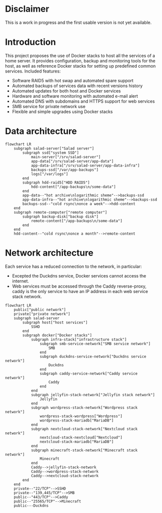 # Disclaimer

This is a work in progress and the first usable version is not yet available.

# Introduction

This project proposes the use of Docker stacks to host all the services of a home server. It provides configuration, backup and monitoring tools for the host, as well as reference Docker stacks for setting up predefined common services.
Included features:
- Software RAID5 with hot swap and automated spare support
- Automated backups of services data with recent versions history
- Automated updates for both host and Docker services
- Hardware and software monitoring with automated e-mail alert
- Automated DNS with subdomains and HTTPS support for web services
- SMB service for private network use
- Flexible and simple upgrades using Docker stacks

# Data architecture

```mermaid
flowchart LR
    subgraph salad-server["Salad server"]
        subgraph ssd["system SSD"]
            main-server["/srv/salad-server"]
            app-data["/srv/salad-server/app-data"]
            app-data-infra["/srv/salad-server/app-data-infra"]
            backups-ssd["/var/app-backups"]
            logs["/var/logs"]
        end
        subgraph hdd-raid5["HDD RAID5"]
            hdd-content["/app-backups\n/some-data"]
        end
        app-data--"hot archive\nlogarithmic sheme"-->backups-ssd
        app-data-infra--"hot archive\nlogarithmic sheme"-->backups-ssd
        backups-ssd--"cold rsync\nonce a week"-->hdd-content
    end
    subgraph remote-computer["remote computer"]
        subgraph backup-disk["backup disk"]
            remote-content["/app-backups\n/some-data"]
        end
    end
    hdd-content--"cold rsync\nonce a month"-->remote-content
```
# Network architecture

Each service has a reduced connection to the network, in particular:
- Excepted the Duckdns service, Docker services cannot access the internet.
- Web services must be accessed through the Caddy reverse-proxy, caddy is the only service to have an IP address in each web service stack network.

```mermaid
flowchart LR
    public["public network"]
    private["private network"]
    subgraph salad-server
        subgraph host["host services"]
            SSHD
        end
        subgraph docker["Docker stacks"]
            subgraph infra-stack["infrastructure stack"]
                subgraph smb-service-network["SMB service network"]
                    SMB
                end
                subgraph duckdns-service-network["Duckdns service network"]
                    Duckdns
                end
                subgraph caddy-service-network["Caddy service network"]
                    Caddy
                end
            end
            subgraph jellyfin-stack-network["Jellyfin stack network"]
                Jellyfin
            end
            subgraph wordpress-stack-network["Wordpress stack network"]
                wordpress-stack-wordpress["Wordpress"]
                wordpress-stack-mariadb["MariaDB"]
            end
            subgraph nextcloud-stack-network["Nextcloud stack network"]
                nextcloud-stack-nextcloud["Nextcloud"]
                nextcloud-stack-mariadb["MariaDB"]
            end
            subgraph minecraft-stack-network["Minecraft stack network"]
                Minecraft
            end
            Caddy-->jellyfin-stack-network
            Caddy-->wordpress-stack-network
            Caddy-->nextcloud-stack-network
        end
    end
    private--"22/TCP"-->SSHD
    private--"139,445/TCP"-->SMB
    public--"443/TCP"-->Caddy
    public--"25565/TCP"-->Minecraft
    public---Duckdns
```
